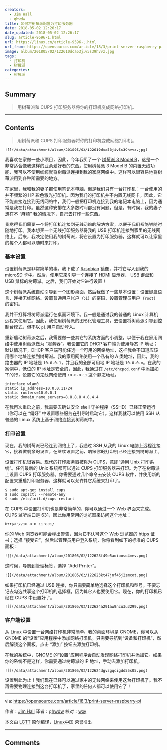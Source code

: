 ```yaml
---
creators:
  - Jim Hall
  - qhwdw
title: 如何将树莓派配置为打印服务器
date: 2018-05-02 12:26:17
date_updated: 2018-05-02 12:26:17
slug: article-9596-1.html
url: https://linux.cn/article-9596-1.html
url_from: https://opensource.com/article/18/3/print-server-raspberry-pi
image: album/201805/02/122610dca53jiv5s39hvvz.jpg
tags:
  - 打印机
  - 树莓派
categories:
  - 树莓派
---
```


## Summary

> 用树莓派和 CUPS 打印服务器将你的打印机变成网络打印机。

***

<!-- more -->

## Contents

> 
> 用树莓派和 CUPS 打印服务器将你的打印机变成网络打印机。
> 
> 
> 

`![](/data/attachment/album/201805/02/122610dca53jiv5s39hvvz.jpg)`

我喜欢在家做一些小项目，因此，今年我买了一个 [树莓派 3 Model B](https://www.raspberrypi.org/products/raspberry-pi-3-model-b/)，这是一个非常适合像我这样的业余爱好者的东西。使用树莓派 3 Model B 的内置无线功能，我可以不使用线缆就将树莓派连接到我的家庭网络中。这样可以很容易地将树莓派用到各种所需要的地方。

在家里，我和我的妻子都使用笔记本电脑，但是我们只有一台打印机：一台使用的并不频繁的 HP 彩色激光打印机。因为我们的打印机并不内置无线网卡，因此，它不能直接连接到无线网络中，我们一般把打印机连接到我的笔记本电脑上，因为通常是我在打印。虽然这种安排在大多数时间都没有问题，但是，有时候，我的妻子想在不 “麻烦” 我的情况下，自己去打印一些东西。

我觉得我们需要一个将打印机连接到无线网络的解决方案，以便于我们都能够随时随地打印。我本想买一个无线打印服务器将我的 USB 打印机连接到家里的无线网络上。后来，我决定使用我的树莓派，将它设置为打印服务器，这样就可以让家里的每个人都可以随时来打印。

### 基本设置

设置树莓派是非常简单的事。我下载了 [Raspbian](https://www.raspberrypi.org/downloads/) 镜像，并将它写入到我的 microSD 卡中。然后，使用它来引导一个连接了 HDMI 显示器、 USB 键盘和 USB 鼠标的树莓派。之后，我们开始对它进行设置！

这个树莓派系统自动引导到一个图形桌面，然后我做了一些基本设置：设置键盘语言、连接无线网络、设置普通用户帐户（`pi`）的密码、设置管理员用户（`root`）的密码。

我并不打算将树莓派运行在桌面环境下。我一般是通过我的普通的 Linux 计算机远程来使用它。因此，我使用树莓派的图形化管理工具，去设置将树莓派引导到控制台模式，但不以 `pi` 用户自动登入。

重新启动树莓派之后，我需要做一些其它的系统方面的小调整，以便于我在家用网络中使用树莓派做为 “服务器”。我设置它的 DHCP 客户端为使用静态 IP 地址；默认情况下，DHCP 客户端可能任选一个可用的网络地址，这样我会不知道应该用哪个地址连接到树莓派。我的家用网络使用一个私有的 A 类地址，因此，我的路由器的 IP 地址是 `10.0.0.1`，并且我的全部可用地 IP 地址是 `10.0.0.x`。在我的案例中，低位的 IP 地址是安全的，因此，我通过在 `/etc/dhcpcd.conf` 中添加如下的行，设置它的无线网络使用 `10.0.0.11` 这个静态地址。

```shell
interface wlan0
static ip_address=10.0.0.11/24
static routers=10.0.0.1
static domain_name_servers=8.8.8.8 8.8.4.4
```

在我再次重启之前，我需要去确认安全 shell 守护程序（SSHD）已经正常运行（你可以在 “偏好” 中设置哪些服务在引导时启动它）。这样我就可以使用 SSH 从普通的 Linux 系统上基于网络连接到树莓派中。

### 打印设置

现在，我的树莓派已经连到网络上了，我通过 SSH 从我的 Linux 电脑上远程连接它，接着做剩余的设置。在继续设置之前，确保你的打印机已经连接到树莓派上。

设置打印机很容易。现代的打印服务器被称为 CUPS，意即“通用 Unix 打印系统”。任何最新的 Unix 系统都可以通过 CUPS 打印服务器来打印。为了在树莓派上设置 CUPS 打印服务器。你需要通过几个命令去安装 CUPS 软件，并使用新的配置来重启打印服务器，这样就可以允许其它系统来打印了。

```shell
$ sudo apt-get install cups
$ sudo cupsctl --remote-any
$ sudo /etc/init.d/cups restart
```

在 CUPS 中设置打印机也是非常简单的，你可以通过一个 Web 界面来完成。CUPS 监听端口是 631，因此你用常用的浏览器来访问这个地址：

```shell
https://10.0.0.11:631/
```

你的 Web 浏览器可能会弹出警告，因为它不认可这个 Web 浏览器的 https 证书；选择 “接受它”，然后以管理员用户登入系统，你将看到如下的标准的 CUPS 面板：

`![](/data/attachment/album/201805/02/122623f49e5aoiooso4mev.png)`

这时候，导航到管理标签，选择 “Add Printer”。

`![](/data/attachment/album/201805/02/122623kt47jnf45j2zmcot.png)`

如果打印机已经通过 USB 连接，你只需要简单地选择这个打印机和型号。不要忘记去勾选共享这个打印机的选择框，因为其它人也要使用它。现在，你的打印机已经在 CUPS 中设置好了。

`![](/data/attachment/album/201805/02/122624a291aw9ncu3u3299.png)`

### 客户端设置

从 Linux 中设置一台网络打印机非常简单。我的桌面环境是 GNOME，你可以从 GNOME 的“设置”应用程序中添加网络打印机。只需要导航到“设备和打印机”，然后解锁这个面板。点击 “添加” 按钮去添加打印机。

在我的系统中，GNOME 的“设置”应用程序会自动发现网络打印机并添加它。如果你的系统不是这样，你需要通过树莓派的 IP 地址，手动去添加打印机。

`![](/data/attachment/album/201805/02/122624dgvzgqcigdd55s05.png)`

设置到此为止！我们现在已经可以通过家中的无线网络来使用这台打印机了。我不再需要物理连接到这台打印机了，家里的任何人都可以使用它了！

---

via: <https://opensource.com/article/18/3/print-server-raspberry-pi>

作者：[Jim Hall](https://opensource.com/users/jim-hall) 译者：[qhwdw](https://github.com/qhwdw) 校对：[wxy](https://github.com/wxy)

本文由 [LCTT](https://github.com/LCTT/TranslateProject) 原创编译，[Linux中国](https://linux.cn/) 荣誉推出

***

## Comments
